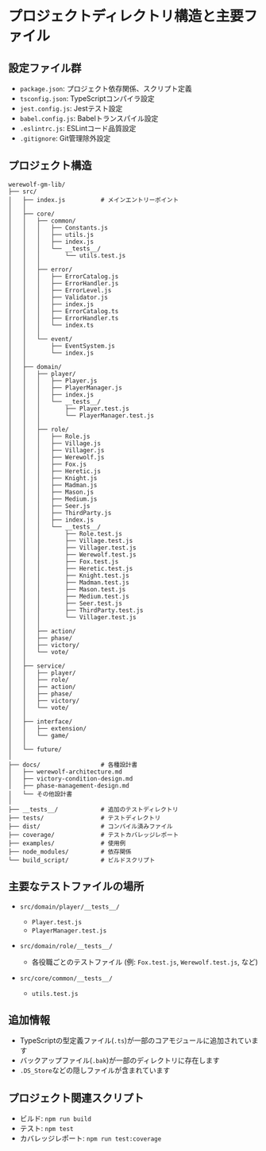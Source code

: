 # プロジェクトディレクトリ構造と主要ファイル

## 設定ファイル群
- `package.json`: プロジェクト依存関係、スクリプト定義
- `tsconfig.json`: TypeScriptコンパイラ設定
- `jest.config.js`: Jestテスト設定
- `babel.config.js`: Babelトランスパイル設定
- `.eslintrc.js`: ESLintコード品質設定
- `.gitignore`: Git管理除外設定

## プロジェクト構造
```
werewolf-gm-lib/
├── src/
│   ├── index.js          # メインエントリーポイント
│   │
│   ├── core/
│   │   ├── common/
│   │   │   ├── Constants.js
│   │   │   ├── utils.js
│   │   │   ├── index.js
│   │   │   └── __tests__/
│   │   │       └── utils.test.js
│   │   │
│   │   ├── error/
│   │   │   ├── ErrorCatalog.js
│   │   │   ├── ErrorHandler.js
│   │   │   ├── ErrorLevel.js
│   │   │   ├── Validator.js
│   │   │   ├── index.js
│   │   │   ├── ErrorCatalog.ts
│   │   │   ├── ErrorHandler.ts
│   │   │   └── index.ts
│   │   │
│   │   └── event/
│   │       ├── EventSystem.js
│   │       └── index.js
│   │
│   ├── domain/
│   │   ├── player/
│   │   │   ├── Player.js
│   │   │   ├── PlayerManager.js
│   │   │   ├── index.js
│   │   │   └── __tests__/
│   │   │       ├── Player.test.js
│   │   │       └── PlayerManager.test.js
│   │   │
│   │   ├── role/
│   │   │   ├── Role.js
│   │   │   ├── Village.js
│   │   │   ├── Villager.js
│   │   │   ├── Werewolf.js
│   │   │   ├── Fox.js
│   │   │   ├── Heretic.js
│   │   │   ├── Knight.js
│   │   │   ├── Madman.js
│   │   │   ├── Mason.js
│   │   │   ├── Medium.js
│   │   │   ├── Seer.js
│   │   │   ├── ThirdParty.js
│   │   │   ├── index.js
│   │   │   └── __tests__/
│   │   │       ├── Role.test.js
│   │   │       ├── Village.test.js
│   │   │       ├── Villager.test.js
│   │   │       ├── Werewolf.test.js
│   │   │       ├── Fox.test.js
│   │   │       ├── Heretic.test.js
│   │   │       ├── Knight.test.js
│   │   │       ├── Madman.test.js
│   │   │       ├── Mason.test.js
│   │   │       ├── Medium.test.js
│   │   │       ├── Seer.test.js
│   │   │       ├── ThirdParty.test.js
│   │   │       └── Villager.test.js
│   │   │
│   │   ├── action/
│   │   ├── phase/
│   │   ├── victory/
│   │   └── vote/
│   │
│   ├── service/
│   │   ├── player/
│   │   ├── role/
│   │   ├── action/
│   │   ├── phase/
│   │   ├── victory/
│   │   └── vote/
│   │
│   ├── interface/
│   │   ├── extension/
│   │   └── game/
│   │
│   └── future/
│
├── docs/                 # 各種設計書
│   ├── werewolf-architecture.md
│   ├── victory-condition-design.md
│   ├── phase-management-design.md
│   └── その他設計書
│
├── __tests__/            # 追加のテストディレクトリ
├── tests/                # テストディレクトリ
├── dist/                 # コンパイル済みファイル
├── coverage/             # テストカバレッジレポート
├── examples/             # 使用例
├── node_modules/         # 依存関係
└── build_script/         # ビルドスクリプト
```

## 主要なテストファイルの場所
- `src/domain/player/__tests__/`
  - `Player.test.js`
  - `PlayerManager.test.js`

- `src/domain/role/__tests__/`
  - 各役職ごとのテストファイル 
  (例: `Fox.test.js`, `Werewolf.test.js`, など)

- `src/core/common/__tests__/`
  - `utils.test.js`

## 追加情報
- TypeScriptの型定義ファイル(`.ts`)が一部のコアモジュールに追加されています
- バックアップファイル(`.bak`)が一部のディレクトリに存在します
- `.DS_Store`などの隠しファイルが含まれています

## プロジェクト関連スクリプト
- ビルド: `npm run build`
- テスト: `npm test`
- カバレッジレポート: `npm run test:coverage`
